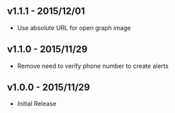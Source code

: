 ## v1.1.1 - 2015/12/01

* Use absolute URL for open graph image

## v1.1.0 - 2015/11/29

* Remove need to verify phone number to create alerts


## v1.0.0 - 2015/11/29

* Initial Release

